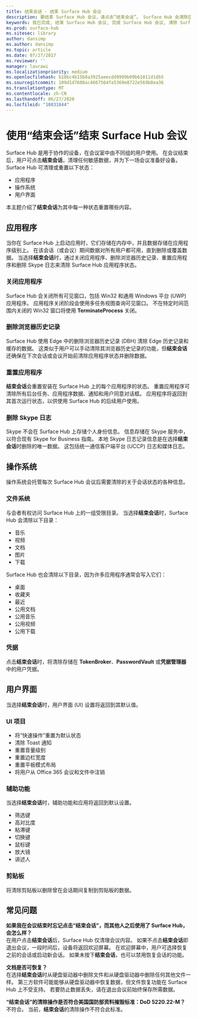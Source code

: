 ```yaml
---
title: 结束会话 - 结束 Surface Hub 会议
description: 要结束 Surface Hub 会议，请点击“结束会话”。 Surface Hub 会清除应用程序状态、操作系统状态和用户界面，以便 Surface Hub 为下次会议做好准备。
keywords: 我已完成, 结束 Surface Hub 会议, 完成 Surface Hub 会议, 清除 Surface Hub 会议
ms.prod: surface-hub
ms.sitesec: library
author: dansimp
ms.author: dansimp
ms.topic: article
ms.date: 07/27/2017
ms.reviewer: ''
manager: laurawi
ms.localizationpriority: medium
ms.openlocfilehash: b18bc4b15b8a3925aeecdd9999b09b61011d1db5
ms.sourcegitcommit: 109d1d7608ac4667564fa5369e8722e569b8ea36
ms.translationtype: MT
ms.contentlocale: zh-CN
ms.lasthandoff: 06/27/2020
ms.locfileid: "10831844"
---
```

# 使用“结束会话”结束 Surface Hub 会议
Surface Hub 是用于协作的设备，在会议室中由不同组的用户使用。 在会议结束后，用户可点击**结束会话**，清理任何敏感数据，并为下一场会议准备好设备。 Surface Hub 可清理或重置以下状态：
- 应用程序
- 操作系统
- 用户界面

本主题介绍了**结束会话**为其中每一种状态重置哪些内容。

##  <a name="applications"></a>应用程序
当你在 Surface Hub 上启动应用时，它们存储在内存中，并且数据存储在应用程序级别上。 在该会话（或会议）期间数据对所有用户都可用，直到删除或覆盖数据。 当选择**结束会话**时，通过关闭应用程序、删除浏览器历史记录、重置应用程序和删除 Skype 日志来清除 Surface Hub 应用程序状态。

###  <a name="close-applications"></a>关闭应用程序
Surface Hub 会关闭所有可见窗口，包括 Win32 和通用 Windows 平台 (UWP) 应用程序。 应用程序关闭阶段会使用多任务视图查询可见窗口。 不在特定时间范围内关闭的 Win32 窗口将使用 **TerminateProcess** 关闭。 
   
###  <a name="delete-browser-history"></a>删除浏览器历史记录
Surface Hub 使用 Edge 中的删除浏览器历史记录 (DBH) 清除 Edge 历史记录和缓存的数据。 这类似于用户可以手动清除其浏览器历史记录的功能，但**结束会话**还确保在下次会话或会议开始前清除应用程序状态并删除数据。 
 
###  <a name="reset-applications"></a>重置应用程序
**结束会话**会重置安装在 Surface Hub 上的每个应用程序的状态。 重置应用程序可清除所有后台任务、应用程序数据、通知和用户同意对话框。 应用程序将返回到其首次运行状态，以供使用 Surface Hub 的后续用户使用。  
 
###  <a name="remove-skype-logs"></a>删除 Skype 日志
Skype 不会在 Surface Hub 上存储个人身份信息。 信息存储在 Skype 服务中，以符合现有 Skype for Business 指南。 本地 Skype 日志记录信息是在选择**结束会话**时删除的唯一数据。 这包括统一通信客户端平台 (UCCP) 日志和媒体日志。   

##  <a name="operating-system"></a>操作系统
操作系统会托管每次 Surface Hub 会议后需要清除的关于会话状态的各种信息。 

###  <a name="file-system"></a>文件系统
与会者有权访问 Surface Hub 上的一组受限目录。 当选择**结束会话**时，Surface Hub 会清除以下目录：<br>
- 音乐
- 视频
- 文档
- 图片
- 下载

Surface Hub 也会清除以下目录，因为许多应用程序通常会写入它们：
- 桌面
- 收藏夹
- 最近
- 公用文档
- 公用音乐
- 公用视频
- 公用下载

###  <a name="credentials"></a>凭据
点击**结束会话**时，将清除存储在 **TokenBroker**、**PasswordVault** 或**凭据管理器**中的用户凭据。

##  <a name="user-interface"></a>用户界面
当选择**结束会话**时，用户界面 (UI) 设置将返回到其默认值。 

###  <a name="ui-items"></a>UI 项目
- 将“快速操作”重置为默认状态
- 清除 Toast 通知
- 重置音量级别
- 重置边栏宽度
- 重置平板模式布局
- 将用户从 Office 365 会议和文件中注销

###  <a name="accessibility"></a>辅助功能
当选择**结束会话**时，辅助功能和应用将返回到默认设置。
- 筛选键
- 高对比度
- 粘滞键
- 切换键
- 鼠标键
- 放大镜
- 讲述人

###  <a name="clipboard"></a>剪贴板
将清除剪贴板以删除曾在会话期间复制到剪贴板的数据。 

##  <a name="faq"></a>常见问题
**如果我在会议结束时忘记点击“结束会话”，而其他人之后使用了 Surface Hub，会怎么样？**<br>
在用户点击**结束会话**后，Surface Hub 仅清理会议内容。 如果不点击**结束会话**即退出会议，一段时间后，设备将返回欢迎屏幕。 在欢迎屏幕中，用户可选择恢复之前的会话或启动新会话。 如果未按下**结束会话**，也可以禁用恢复会话的功能。

**文档是否可恢复？**<br> 在选择**结束会话**时从硬盘驱动器中删除文件和从硬盘驱动器中删除任何其他文件一样。 第三方软件可能能够从硬盘驱动器中恢复数据，但文件恢复功能在 Surface Hub 上不受支持。 若要防止数据丢失，请在退出会议前始终保存所需数据。

**“结束会话”的清除操作是否符合美国国防部资料摧毁标准：DoD 5220.22-M？**<br>
不符合。 当前，**结束会话**的清除操作不符合此标准。  
  
